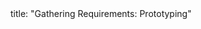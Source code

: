 <frontmatter>
title: "Gathering Requirements: Prototyping"
</frontmatter>

<include src="unit-inPage-asFlat.md" boilerplate />